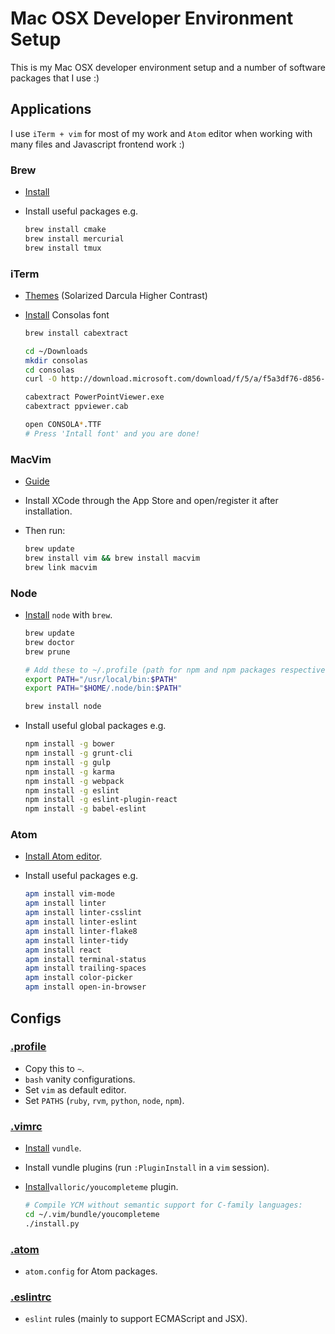 # Mac OSX Developer Environment Setup
This is my Mac OSX developer environment setup and a number of software packages
that I use :)


## Applications
I use `iTerm + vim` for most of my work and `Atom` editor when working with
many files and Javascript frontend work :)


### Brew
- [Install](http://brew.sh)
- Install useful packages e.g.

    ```bash
    brew install cmake
    brew install mercurial
    brew install tmux
    ```

### iTerm
- [Themes](http://iterm2colorschemes.com) (Solarized Darcula Higher Contrast)
- [Install](http://blog.ikato.com/post/15675823000/how-to-install-consolas-font-on-mac-os-x) Consolas font

    ```bash
    brew install cabextract

    cd ~/Downloads
    mkdir consolas
    cd consolas
    curl -O http://download.microsoft.com/download/f/5/a/f5a3df76-d856-4a61-a6bd-722f52a5be26/PowerPointViewer.exe

    cabextract PowerPointViewer.exe
    cabextract ppviewer.cab

    open CONSOLA*.TTF
    # Press 'Intall font' and you are done!
    ```

### MacVim
- [Guide](http://stackoverflow.com/questions/21012203/gvim-or-macvim-in-mac-os-x)
- Install XCode through the App Store and open/register it after installation.
- Then run:

    ```bash
    brew update
    brew install vim && brew install macvim
    brew link macvim
    ```

### Node
- [Install](http://kevinallenrodriguez.com/blog/installing-configuring-node-js-npm-using-homebrew-on-os-x/) `node` with `brew`.

    ```bash
    brew update
    brew doctor
    brew prune

    # Add these to ~/.profile (path for npm and npm packages respectively)
    export PATH="/usr/local/bin:$PATH"
    export PATH="$HOME/.node/bin:$PATH"

    brew install node
    ```
- Install useful global packages e.g.

    ```bash
    npm install -g bower
    npm install -g grunt-cli
    npm install -g gulp
    npm install -g karma
    npm install -g webpack
    npm install -g eslint
    npm install -g eslint-plugin-react
    npm install -g babel-eslint
    ```

### Atom
- [Install Atom editor](https://atom.io).
- Install useful packages e.g.

    ```bash
    apm install vim-mode
    apm install linter
    apm install linter-csslint
    apm install linter-eslint
    apm install linter-flake8
    apm install linter-tidy
    apm install react
    apm install terminal-status
    apm install trailing-spaces
    apm install color-picker
    apm install open-in-browser
    ```


## Configs
### [.profile](configs/.profile)
- Copy this to `~`.
- `bash` vanity configurations.
- Set `vim` as default editor.
- Set `PATHS` (`ruby`, `rvm`, `python`, `node`, `npm`).

### [.vimrc](configs/.vimrc)
- [Install](https://github.com/gmarik/Vundle.vim) `vundle`.
- Install vundle plugins (run `:PluginInstall` in a `vim` session).
- [Install](https://github.com/Valloric/YouCompleteMe)`valloric/youcompleteme` plugin.

    ```bash
    # Compile YCM without semantic support for C-family languages:
    cd ~/.vim/bundle/youcompleteme
    ./install.py
    ```

### [.atom](configs/.atom)
- `atom.config` for Atom packages.

### [.eslintrc](configs/.eslintrc)
- `eslint` rules (mainly to support ECMAScript and JSX).
